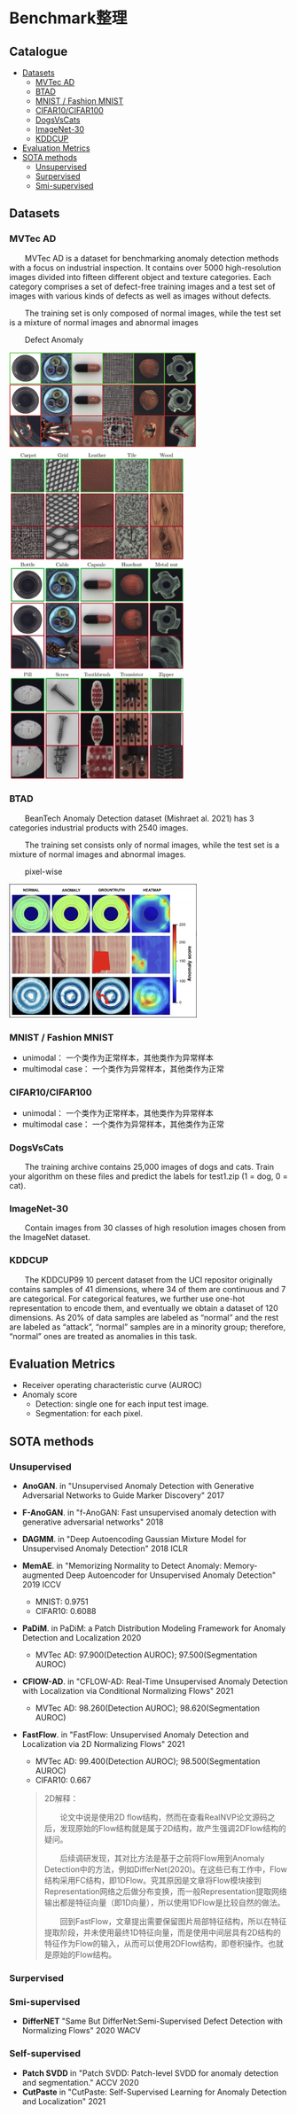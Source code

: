 # Benchmark整理

## Catalogue
  - [Datasets](#datasets)
    - [MVTec AD](#mvtec-ad)
    - [BTAD](#btad)
    - [MNIST / Fashion MNIST](#mnist--fashion-mnist)
    - [CIFAR10/CIFAR100](#cifar10cifar100)
    - [DogsVsCats](#dogsvscats)
    - [ImageNet-30](#imagenet-30)
    - [KDDCUP](#kddcup)
  - [Evaluation Metrics](#evaluation-metrics)
  - [SOTA methods](#sota-methods)
    - [Unsupervised](#unsupervised)
    - [Surpervised](#surpervised)
    - [Smi-supervised](#smi-supervised)

## Datasets

### MVTec AD

​&emsp;&emsp;MVTec AD is a dataset for benchmarking anomaly detection methods with a focus on industrial inspection. It contains over 5000 high-resolution images divided into fifteen different object and texture categories. Each category comprises a set of defect-free training images and a test set of images with various kinds of defects as well as images without defects.

​&emsp;&emsp;The training set is only composed of  normal images, while the test set is a mixture of normal images and abnormal images

​&emsp;&emsp;Defect Anomaly

<img src="figure/image-20220111173058753.png" alt="image-20220111173058753" style="zoom:33%;" />

<img src="figure/image-20220112100548496.png" alt="image-20220112100548496" style="zoom: 67%;" />

### BTAD

​&emsp;&emsp;BeanTech Anomaly Detection dataset (Mishraet al. 2021) has 3 categories industrial products with 2540 images.

​&emsp;&emsp;The training set consists only of normal images, while the test set is a mixture of normal images and abnormal images.

​&emsp;&emsp;pixel-wise

<img src="figure/image-20220111174257429.png" alt="image-20220111174257429" style="zoom: 33%;" />

### MNIST / Fashion MNIST

* unimodal： 一个类作为正常样本，其他类作为异常样本
* multimodal case： 一个类作为异常样本，其他类作为正常

### CIFAR10/CIFAR100

* unimodal： 一个类作为正常样本，其他类作为异常样本
* multimodal case： 一个类作为异常样本，其他类作为正常

### DogsVsCats

​&emsp;&emsp;The training archive contains 25,000 images of dogs and cats. Train your algorithm on these files and predict the labels for test1.zip (1 = dog, 0 = cat).

### ImageNet-30

&emsp;&emsp;Contain images from 30 classes of high resolution images chosen from the ImageNet dataset.

### KDDCUP

&emsp;&emsp;The KDDCUP99 10 percent dataset from the UCI repositor originally contains samples of 41 dimensions, where 34 of them are continuous and 7 are categorical. For categorical features, we further use one-hot representation to encode them, and eventually we obtain a dataset of 120 dimensions. As 20% of data samples are labeled as “normal” and the rest are labeled as “attack”, “normal” samples are in a minority group; therefore, “normal” ones are treated as anomalies in this task.


## Evaluation Metrics

* Receiver operating characteristic curve (AUROC)
* Anomaly score
  * Detection: single one for each input test image.
  * Segmentation: for each pixel.


## SOTA methods

### Unsupervised

* **AnoGAN**. 	in   "Unsupervised Anomaly Detection with Generative Adversarial Networks to Guide Marker Discovery" 2017

* **F-AnoGAN**.    in  "f-AnoGAN: Fast unsupervised anomaly detection with generative adversarial networks" 2018

* **DAGMM**.    in    "Deep Autoencoding Gaussian Mixture Model for Unsupervised Anomaly Detection"  2018 ICLR

* **MemAE**.   in    "Memorizing Normality to Detect Anomaly: Memory-augmented Deep Autoencoder for Unsupervised Anomaly Detection" 2019 ICCV

  * MNIST: 0.9751 
  * CIFAR10: 0.6088

* **PaDiM**.    in    PaDiM: a Patch Distribution Modeling Framework for Anomaly Detection and Localization 2020
  * MVTec AD: 97.900(Detection AUROC); 97.500(Segmentation AUROC)
  
* **CFlOW-AD**.    in    "CFLOW-AD: Real-Time Unsupervised Anomaly Detection with Localization via Conditional Normalizing Flows" 2021
  * MVTec AD: 98.260(Detection AUROC); 98.620(Segmentation AUROC)
  
* **FastFlow**.    in    "FastFlow: Unsupervised Anomaly Detection and Localization via 2D Normalizing Flows" 2021
  
  * MVTec AD: 99.400(Detection AUROC); 98.500(Segmentation AUROC)
  * CIFAR10: 0.667
  
  > 2D解释：
  >
  > &emsp;&emsp;论文中说是使用2D flow结构，然而在查看RealNVP论文源码之后，发现原始的Flow结构就是属于2D结构，故产生强调2DFlow结构的疑问。
  >
  > &emsp;&emsp;后续调研发现，其对比方法是基于之前将Flow用到Anomaly Detection中的方法，例如DifferNet(2020)。在这些已有工作中，Flow结构采用FC结构，即1DFlow。究其原因是文章将Flow模块接到Representation网络之后做分布变换，而一般Representation提取网络输出都是特征向量（即1D向量），所以使用1DFlow是比较自然的做法。
  >
  > &emsp;&emsp;回到FastFlow，文章提出需要保留图片局部特征结构，所以在特征提取阶段，并未使用最终1D特征向量，而是使用中间层具有2D结构的特征作为Flow的输入，从而可以使用2DFlow结构，即卷积操作。也就是原始的Flow结构。

### Surpervised

### Smi-supervised
* **DifferNET** "Same But DifferNet:Semi-Supervised Defect Detection with Normalizing Flows" 2020 WACV

### Self-supervised
* **Patch SVDD** in "Patch SVDD: Patch-level SVDD for anomaly detection and segmentation." ACCV 2020
* **CutPaste**  in "CutPaste: Self-Supervised Learning for Anomaly Detection and Localization" 2021